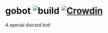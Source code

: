 # gobot ![build](https://github.com/ikafly144/gobot/actions/workflows/codeql.yml/badge.svg) [![Crowdin](https://badges.crowdin.net/gobot/localized.svg)](https://crowdin.com/project/gobot)

A special discord bot!
